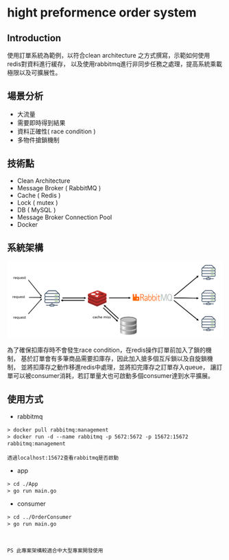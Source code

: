 # **hight preformence order system**
## **Introduction**
使用訂單系統為範例，以符合clean architecture 之方式撰寫，示範如何使用redis對資料進行緩存，
以及使用rabbitmq進行非同步任務之處理，提高系統乘載極限以及可擴展性。

## 場景分析
* 大流量
* 需要即時得到結果
* 資料正確性( race condition )
* 多物件搶鎖機制

## **技術點**
* Clean Architecture
* Message Broker ( RabbitMQ )
* Cache ( Redis )
* Lock ( mutex )
* DB ( MySQL )
* Message Broker Connection Pool
* Docker

## 系統架構
![image](https://github.com/francischi/high-concurrent-order-system/blob/main/images/system_design.jpg)

為了確保扣庫存時不會發生race condition，在redis操作訂單前加入了鎖的機制，
基於訂單會有多筆商品需要扣庫存，因此加入搶多個互斥鎖以及自旋鎖機制，
並將扣庫存之動作移進redis中處理，並將扣完庫存之訂單存入queue，
讓訂單可以被consumer消耗，若訂單量大也可啟動多個consumer達到水平擴展。

## 使用方式
* rabbitmq
```
> docker pull rabbitmq:management
> docker run -d --name rabbitmq -p 5672:5672 -p 15672:15672 rabbitmq:management

透過localhost:15672查看rabbitmq是否啟動
```

* app
```
> cd ./App
> go run main.go
```

* consumer
```
> cd ../OrderConsumer
> go run main.go
```

<br>

```
PS 此專案架構較適合中大型專案開發使用
```